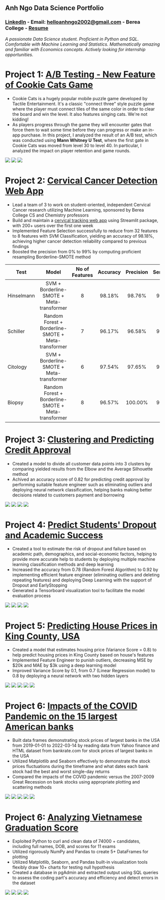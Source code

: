 ## Anh Ngo Data Science Portfolio

### [LinkedIn](https://www.linkedin.com/in/ahnngo/) - Email: helloanhngo2002@gmail.com - Berea College - [Resume](https://drive.google.com/file/d/1grscNVi8yIKfb7pWHjPw1F8WkKJ9mDQ5/view?usp=sharing)
*A passionate Data Science student. Proficient in Python and SQL. Comfortable with Machine Learning and Statistics. Mathematically amazing and familiar with Economics concepts. Actively looking for internship opportunities.*


# Project 1: [A/B Testing - New Feature of Cookie Cats Game](https://github.com/ahnngo/AB-Testing-New-Feature-of-Cookie-Cats)
* Cookie Cats is a hugely popular mobile puzzle game developed by Tactile Entertainment. It's a classic "connect three" style puzzle game where the player must connect tiles of the same color in order to clear the board and win the level. It also features singing cats. We're not kidding!
* As players progress through the game they will encounter gates that force them to wait some time before they can progress or make an in-app purchase. In this project, I analyzed the result of an A/B test, which was conducted using **Mann Whitney U Test**, where the first gate in Cookie Cats was moved from level 30 to level 40. In particular, I analyzed the impact on player retention and game rounds.

![](chart/Before%20Removing%20The%20Extreme%20Value.png)
![](chart/After%20Removing%20The%20Extreme%20Value.png)
![](chart/The%20number%20of%20users%20in%20the%20game%20rounds%20played.png)


# Project 2: [Cervical Cancer Detection Web App](https://github.com/ahnngo/cervical-cancer-project)
* Lead a team of 3 to work on student-oriented, independent Cervical Cancer research utilizing Machine Learning, sponsored by Berea College CS and Chemistry professors
* Build and maintain a [cervical tracking web app](https://ahnngo-cervical-cancer-project-modelsapp-g6re8j.streamlitapp.com/) using Streamlit package, with 200+ users over the first one week
* Implemented Feature Selection successfully to reduce from 32 features to 8 features with SVM Classification, yielding an accuracy of 98.18%, achieving higher cancer detection reliability compared to previous findings 
* Boosted the precision from 0% to 99% by computing proficient resampling Borderline-SMOTE method

|    Test    |                        Model                        | No of Features | Accuracy | Precision | Sensitivity | Specificity |   F-1  |
|------------|:---------------------------------------------------:|:--------------:|:--------:|:---------:|:-----------:|:-----------:|:------:|
| Hinselmann |      SVM      + Borderline-SMOTE + Meta-transformer |        8       |  98.18%  |   98.76%  |    97.55%   |    98.80%   | 98.15% |
|  Schiller  | Random Forest + Borderline-SMOTE + Meta-transformer |        7       |  96.17%  |   96.58%  |    95.27%   |    96.97%   | 95.92% |
|  Citology  |      SVM      + Borderline-SMOTE + Meta-transformer |        6       |  97.54%  |   97.65%  |    97.65%   |    97.42%   | 96.74% |
|   Biopsy   | Random Forest + Borderline-SMOTE + Meta-transformer |        8       |  96.57%  |  100.00%  |    93.13%   |   100.00%   | 96.44% |


# Project 3: [Clustering and Predicting Credit Approval](https://github.com/ahnngo/Credit-Approval-Clustering-and-Predicting/tree/master)
* Created a model to divide all customer data points into 3 clusters by comparing yielded results from the Elbow and the Average Silhouette method
* Achived an accuracy score of 0.82 for predicting credit approval by performing suitable feature engineer such as eliminating outliers and deploying neural network classification, helping banks making better decisions related to customers payment and borrowing

![](chart/Elbow_curve.png)
![](chart/Average_Silhouette.png)
![](chart/newplot.png)
![](chart/Credit_approval_losses.png)


# Project 4: [Predict Students' Dropout and Academic Success](https://github.com/ahnngo/Predict-students-dropout-and-academic-success)
* Created a tool to estimate the risk of dropout and failure based on academic path, demographics, and social-economic factors, helping to provide more accurate help to students by deploying multiple machine learning classification methods and deep learning
* Increased the accuracy from 0.78 (Random Forest Algorithm) to 0.92 by implementing efficient feature engineer (eliminating outliers and deleting repeating features) and deploying Deep Learning with the support of Dropout and EarlyStopping
* Generated a Tensorboard visualization tool to facilitate the model evaluation process

![](chart/Correlation_Deep_Learning.png)
![](chart/Age%20at%20enrollment.png)
![](chart/dropout_rate.png)
![](chart/losses_drop_out.png)


# Project 5: [Predicting House Prices in King County, USA](https://github.com/ahnngo/Predicting-House-Prices-in-King-County-USA)
* Created a model that estimates housing price (Variance Score = 0.8) to help predict housing prices in King County based on house's features
* Implemented Feature Engineer to punish outliers, decreasing MSE by $20k and MAE by $3k using a deep learning model
* Improved Variance Score by 0.1, from 0.7 (Linear Regression model) to 0.8 by deploying a neural network with two hidden layers

![](chart/price_distribution.png)
![](chart/price_sqftliving.png)
![](chart/geographical.png)
![](chart/losses.png)
![](chart/y_test_predictions.png)


# Project 6: [Impacts of the COVID Pandemic on the 15 largest American banks](https://github.com/ahnngo/bank-stocks-affected-by-covid)
* Built data frames demonstrating stock prices of largest banks in the USA from 2019-01-01 to 2022-03-14 by reading data from Yahoo finance and HTML dataset from bankrate.com for stock prices of largest banks in the USA
* Utilized Matplotlib and Seaborn effectively to demonstrate the stock prices fluctuations during the timeframe and what dates each bank stock had the best and worst single-day returns
* Compared the impacts of the COVID pandemic versus the 2007-2009 Great Recession on bank stocks using appropriate plotting and scattering methods

![](chart/Banks%20stock%20return.png)
![](chart/Stock%20Return%20over%20Time.png)
![](chart/Stock%20price%20fluctuation.png)
![](chart/Correlation%20of%20Stock%20Prices%20of%20Each%20Bank.png)
![](chart/aximum%20and%20Minimum%20Change%20in%20Close%20Price%20of%20Stocks%20by%20Time.png)

# Project 6: [Analyzing Vietnamese Graduation Score](https://github.com/ahnngo/analyzing_vietnamese_graduation_score_2020)
* Exploited Python to curl and clean data of 74000 + candidates, including full names, DOB, and scores for 11 exams
* Utilized rigorously NumPy and Pandas to create 5+ DataFrames for plotting
* Utilized Matplotlib, Seaborn, and Pandas built-in visualization tools flexibly draw 10+ charts for testing null hypothesis
* Created a database in pgAdmin and extracted output using SQL queries to assess the coding part's accuracy and efficiency and detect errors in the dataset

![](chart/The%20numbers%20of%20student%20participating%20in%20each%20exam.png)
![](chart/Percentage%20of%20exam%20combination%20taken%20by%20students.png)
![](chart/Mandatory%20Meanscore.png)
![](chart/Most%20Popular%20First%20Name.png)
